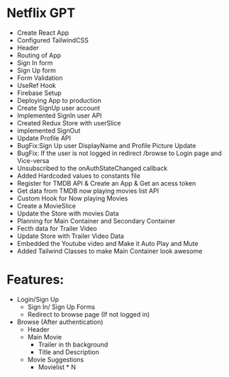 # Netflix GPT

-   Create React App
-   Configured TailwindCSS
-   Header
-   Routing of App
-   Sign In form
-   Sign Up form
-   Form Validation
-   UseRef Hook
-   Firebase Setup
-   Deploying App to production
-   Create SignUp user account
-   Implemented SignIn user API
-   Created Redux Store with userSlice
-   implemented SignOut
-   Update Profile API
-   BugFix:Sign Up user DisplayName and Profile Picture Update
-   BugFix: If the user is not logged in redirect /browse to Login page and Vice-versa
-   Unsubscribed to the onAuthStateChanged callback
-   Added Hardcoded values to constants file
-   Register for TMDB API & Create an App & Get an acess token
-   Get data from TMDB now playing movies list API
-   Custom Hook for Now playing Movies
-   Create a MovieSlice
-   Update the Store with movies Data
-   Planning for Main Container and Secondary Container
-   Fecth data for Trailer Video
-   Update Store with Trailer Video Data
-   Embedded the Youtube video and Make it Auto Play and Mute
-   Added Tailwind Classes to make Main Container look awesome

# Features:

-   Login/Sign Up
    -   Sign In/ Sign Up Forms
    -   Redirect to browse page (If not logged in)
-   Browse (After authentication)
    -   Header
    -   Main Movie
        -   Trailer in th background
        -   Title and Description
    -   Movie Suggestions
        -   Movielist \* N

